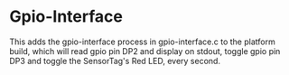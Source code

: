 Gpio-Interface
===========

This adds the gpio-interface process in gpio-interface.c to the platform build, which
will read gpio pin DP2 and display on stdout, toggle gpio pin DP3 and toggle the SensorTag's 
Red LED, every second.

